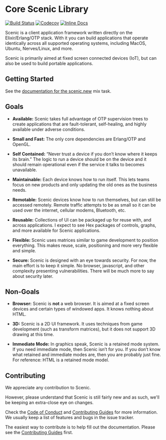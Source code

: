 # Core Scenic Library

[![Build Status](https://travis-ci.org/boydm/scenic.svg?branch=master)](https://travis-ci.org/boydm/scenic)
[![Codecov](https://codecov.io/gh/boydm/scenic/branch/master/graph/badge.svg)](https://codecov.io/gh/boydm/scenic)
[![Inline Docs](http://inch-ci.org/github/boydm/scenic.svg)](http://inch-ci.org/github/boydm/scenic)

Scenic is a client application framework written directly on the
Elixir/Erlang/OTP stack. With it you can build applications that operate
identically across all supported operating systems, including MacOS, Ubuntu,
Nerves/Linux, and more.

Scenic is primarily aimed at fixed screen connected devices (IoT), but can also
be used to build portable applications.

## Getting Started

See the [documentation for the scenic.new](https://github.com/boydm/scenic_new)
mix task.

## Goals

- **Available:** Scenic takes full advantage of OTP supervision trees to create
  applications that are fault-tolerant, self-healing, and highly available under
  adverse conditions.

- **Small and Fast:** The only core dependencies are Erlang/OTP and OpenGL.

- **Self Contained:** “Never trust a device if you don’t know where it keeps its
  brain.” The logic to run a device should be on the device and it should remain
  operational even if the service it talks to becomes unavailable.

- **Maintainable:** Each device knows how to run itself. This lets teams focus
  on new products and only updating the old ones as the business needs.

- **Remotable:** Scenic devices know how to run themselves, but can still be
  accessed remotely. Remote traffic attempts to be as small so it can be used
  over the internet, cellular modems, Bluetooth, etc.

- **Reusable:** Collections of UI can be packaged up for reuse with, and across
  applications. I expect to see Hex packages of controls, graphs, and more
  available for Scenic applications.

- **Flexible:** Scenic uses matrices similar to game development to position
  everything. This makes reuse, scale, positioning and more very flexible and
  simple.

- **Secure:** Scenic is designed with an eye towards security. For now, the main
  effort is to keep it simple. No browser, javascript, and other complexity
  presenting vulnerabilities. There will be much more to say about security
  later.

## Non-Goals

- **Browser:** Scenic is **not** a web browser. It is aimed at a fixed screen
  devices and certain types of windowed apps. It knows nothing about HTML.

- **3D:** Scenic is a 2D UI framework. It uses techniques from game development
  (such as transform matrices), but it does not support 3D drawing at this time.

- **Immediate Mode:** In graphics speak, Scenic is a retained mode system. If
  you need immediate mode, then Scenic isn’t for you. If you don’t know what
  retained and immediate modes are, then you are probably just fine. For
  reference: HTML is a retained mode model.

## Contributing

We appreciate any contribution to Scenic.

However, please understand that Scenic is still fairly new and as such, we'll be
keeping an extra-close eye on changes.

Check the [Code of Conduct](.github/CODE_OF_CONDUCT.md) and [Contributing
Guides](.github/CONTRIBUTING.md) for more information. We usually keep a list of
features and bugs in the issue tracker.

The easiest way to contribute is to help fill out the documentation. Please see
the [Contributing Guides](.github/CONTRIBUTING.md) first.
